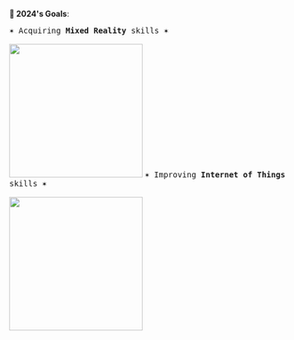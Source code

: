 **🎯 2024's Goals**:

<kbd>✶ Acquiring **Mixed Reality** skills ✶ <br><br><a href="https://github.com/a113ssa"><img src="https://github.com/a113ssa/a113ssa/assets/95538451/8ee277b4-478a-4c9d-91fb-166a5bdf3416" align="bottom" height="240px"/></a></kbd>
<kbd>✶ Improving **Internet of Things** skills ✶  <br><br><a href="https://github.com/a113ssa/iot-fundamentals"><img src="https://github.com/a113ssa/a113ssa/assets/95538451/37302df3-c934-422b-ae23-ae5236cc5dfb" align="bottom" height="240px"/></a></kbd>
